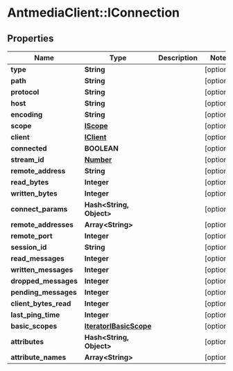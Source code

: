 # AntmediaClient::IConnection

## Properties
Name | Type | Description | Notes
------------ | ------------- | ------------- | -------------
**type** | **String** |  | [optional] 
**path** | **String** |  | [optional] 
**protocol** | **String** |  | [optional] 
**host** | **String** |  | [optional] 
**encoding** | **String** |  | [optional] 
**scope** | [**IScope**](IScope.md) |  | [optional] 
**client** | [**IClient**](IClient.md) |  | [optional] 
**connected** | **BOOLEAN** |  | [optional] 
**stream_id** | [**Number**](Number.md) |  | [optional] 
**remote_address** | **String** |  | [optional] 
**read_bytes** | **Integer** |  | [optional] 
**written_bytes** | **Integer** |  | [optional] 
**connect_params** | **Hash&lt;String, Object&gt;** |  | [optional] 
**remote_addresses** | **Array&lt;String&gt;** |  | [optional] 
**remote_port** | **Integer** |  | [optional] 
**session_id** | **String** |  | [optional] 
**read_messages** | **Integer** |  | [optional] 
**written_messages** | **Integer** |  | [optional] 
**dropped_messages** | **Integer** |  | [optional] 
**pending_messages** | **Integer** |  | [optional] 
**client_bytes_read** | **Integer** |  | [optional] 
**last_ping_time** | **Integer** |  | [optional] 
**basic_scopes** | [**IteratorIBasicScope**](IteratorIBasicScope.md) |  | [optional] 
**attributes** | **Hash&lt;String, Object&gt;** |  | [optional] 
**attribute_names** | **Array&lt;String&gt;** |  | [optional] 


